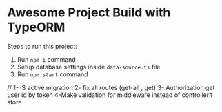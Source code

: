 # Awesome Project Build with TypeORM

Steps to run this project:

1. Run `npm i` command
2. Setup database settings inside `data-source.ts` file
3. Run `npm start` command



// 
1- IS active migration 
2- fix all routes (get-all , get)
3- Authorization get user id by token 
4-Make validation for middleware instead of controller# store
